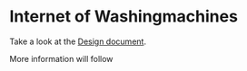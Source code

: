 # Internet of Washingmachines #

Take a look at the [Design document](https://github.com/Jochen-TPO/internet-of-washingmachines/wiki/Design-Document).

More information will follow

